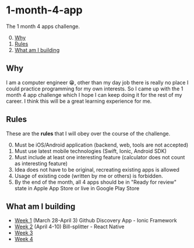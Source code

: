 # 1-month-4-app
The 1 month 4 apps challenge.

0. [Why](#why)
1. [Rules](#rules)
2. [What am I building](#what-am-i-building)


## Why

I am a computer engineer 😁, other than my day job there is really no place I could practice programming for my own interests. So I came up with the 1 month 4 app challenge which I hope I can keep doing it for the rest of my career. I think this will be a great learning experience for me.

## Rules

These are the **rules** that I will obey over the course of the challenge.

0.	Must be iOS/Android application (backend, web, tools are not accepted)
1. Must use latest mobile technologies (Swift, Ionic, Android SDK)
2. Must include at least one interesting feature (calculator does not count as interesting feature)
3. Idea does not have to be original, recreating existing apps is allowed
4. Usage of existing code (written by me or others) is forbidden.
5. By the end of the month, all 4 apps should be in "Ready for review" state in Apple App Store or live in Google Play Store


## What am I building

-	[Week 1](Week-1/README.md)
 (March 28-April 3) Github Discovery App - Ionic Framework
-	[Week 2](Week-2/README.md) (April 4-10) Bill-splitter - React Native
-	[Week 3](Week-3/README.md)
-	[Week 4](Week-4/README.md)